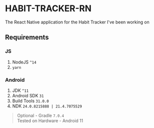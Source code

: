 # HABIT-TRACKER-RN


The React Native application for the Habit Tracker I've been working on


## Requirements

### JS

1. NodeJS `^14`
2. `yarn`

### Android

1. JDK `^11`
2. Android SDK `31`
3. Build Tools `31.0.0`
4. NDK `24.0.8215888 | 21.4.7075529`

> Optional - Gradle `7.0.4`  
> Tested on Hardware - Android 11